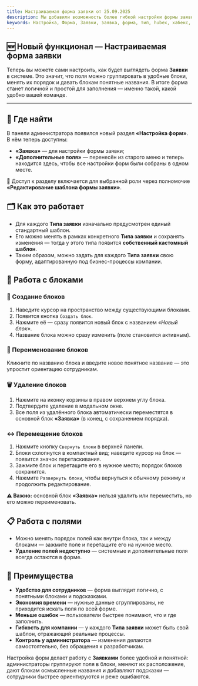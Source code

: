 ```yaml
---
title: Настраиваемая форма заявки от 25.09.2025
description: Мы добавили возможность более гибкой настройки формы заявки под разные типы заявки
keywords: Настройка, Форма, Заявки, заявка, форма, тип, hubex, хабекс, хубекс, хабикс
---
```


<article>

  <h1>🆕 Новый функционал — Настраиваемая форма заявки</h1>

  <p>
    Теперь вы можете сами настроить, как будет выглядеть форма <strong>Заявки</strong> в системе.
    Это значит, что поля можно группировать в удобные блоки, менять их порядок и давать блокам понятные названия.
    В итоге форма станет логичной и простой для заполнения — именно такой, какой удобно вашей команде.
  </p>

  <hr />

  <section id="where">
    <h2>🔐 Где найти</h2>
    <p>В панели администратора появился новый раздел <strong>«Настройка форм»</strong>. В нём теперь доступны:</p>
    <ul>
      <li><strong>«Заявка»</strong> — для настройки формы заявки;</li>
      <li><strong>«Дополнительные поля»</strong> — перенесён из старого меню и теперь находится здесь, чтобы все настройки форм были собраны в одном месте.</li>
    </ul>
    <p>📌 Доступ к разделу включается для выбранной роли через полномочие <strong>«Редактирование шаблона формы заявки»</strong>.</p>
  </section>

  <section id="how-it-works">
    <h2>🗂️ Как это работает</h2>
    <ul>
      <li>Для каждого <strong>Типа заявки</strong> изначально предусмотрен единый стандартный шаблон.</li>
      <li>Его можно менять в рамках конкретного <strong>Типа заявки</strong> и сохранять изменения — тогда у этого типа появится <strong>собственный кастомный шаблон</strong>.</li>
      <li>Таким образом, можно задать для каждого <strong>Типа заявки</strong> свою форму, адаптированную под бизнес-процессы компании.</li>
    </ul>
  </section>

<section id="blocks"> <h2>🧩 Работа с блоками</h2> <h3>📌 Создание блоков</h3> <ol> <li>Наведите курсор на пространство между существующими блоками.</li> <li>Появится кнопка <code>Создать блок</code>.</li> <li>Нажмите её — сразу появится новый блок с названием <em>«Новый блок»</em>.</li> <li>Название блока можно сразу изменить (поле становится активным).</li> </ol> <!-- ФОТО: вставьте скриншот создания блока --> <!-- <figure><img src="PATH/creation.png" alt="Создание нового блока" /></figure> --> <h3>📝 Переименование блоков</h3> <p>Кликните по названию блока и введите новое понятное название — это упростит ориентацию сотрудникам.</p> <!-- ФОТО: вставьте скриншот переименования блока --> <!-- <figure><img src="PATH/rename.png" alt="Переименование блока" /></figure> --> <h3>🗑️ Удаление блоков</h3> <ol> <li>Нажмите на иконку корзины в правом верхнем углу блока.</li> <li>Подтвердите удаление в модальном окне.</li> <li>Все поля из удалённого блока автоматически переместятся в основной блок <strong>«Заявка»</strong> (в конец, с сохранением порядка).</li> </ol> <!-- ФОТО: вставьте скриншот удаления блока --> <!-- <figure><img src="PATH/delete.png" alt="Удаление блока" /></figure> --> <h3>↔️ Перемещение блоков</h3> <ol> <li>Нажмите кнопку <code>Свернуть блоки</code> в верхней панели.</li> <li>Блоки схлопнутся в компактный вид; наведите курсор на блок — появится значок перетаскивания.</li> <li>Зажмите блок и перетащите его в нужное место; порядок блоков сохранится.</li> <li>Нажмите <code>Развернуть блоки</code>, чтобы вернуться к обычному режиму и продолжить редактирование.</li> </ol> <p><strong>⚠️ Важно:</strong> основной блок <strong>«Заявка»</strong> нельзя удалить или переместить, но его можно переименовать.</p> </section>

  <section id="fields">
    <h2>📋 Работа с полями</h2>
    <ul>
      <li>Можно менять порядок полей как внутри блока, так и между блоками — зажмите поле и перетащите его на нужное место.</li>
      <li><strong>Удаление полей недоступно</strong> — системные и дополнительные поля всегда остаются в форме.</li>
    </ul>
  </section>

  <section id="benefits">
    <h2>🎯 Преимущества</h2>
    <ul>
      <li><strong>Удобство для сотрудников</strong> — форма выглядит логично, с понятными блоками и подсказками.</li>
      <li><strong>Экономия времени</strong> — нужные данные сгруппированы, не приходится искать поля по всей форме.</li>
      <li><strong>Меньше ошибок</strong> — пользователи быстрее понимают, что и где заполнить.</li>
      <li><strong>Гибкость для компании</strong> — у каждого <strong>Типа заявки</strong> может быть свой шаблон, отражающий реальные процессы.</li>
      <li><strong>Контроль у администратора</strong> — изменения делаются самостоятельно, без обращения к разработчикам.</li>
    </ul>
    <p>
      Настройка форм делает работу с <strong>Заявками</strong> более удобной и понятной: администраторы группируют поля в блоки,
      меняют их расположение, дают блокам осмысленные названия и добавляют подсказки — сотрудники быстрее ориентируются
      и реже ошибаются.
    </p>
  </section>

</article>
